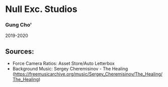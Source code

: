 # Null Exc. Studios
### Gung Cho'
2019-2020

## Sources:  
- Force Camera Ratios: Asset Store/Auto Letterbox  
- Background Music: Sergey Cheremisinov - The Healing (https://freemusicarchive.org/music/Sergey_Cheremisinov/The_Healing/The_Healing)

